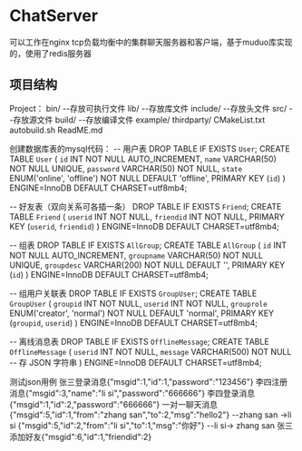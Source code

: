 # ChatServer
可以工作在nginx tcp负载均衡中的集群聊天服务器和客户端，基于muduo库实现的，使用了redis服务器
## 项目结构
Project：
        bin/                 --存放可执行文件
        lib/                 --存放库文件
        include/             --存放头文件
        src/                 --存放源文件
        build/               --存放编译文件
        example/
        thirdparty/
        CMakeList.txt
        autobuild.sh
        ReadME.md
        
创建数据库表的mysql代码：
-- 用户表
DROP TABLE IF EXISTS `User`;
CREATE TABLE `User` (
  `id` INT NOT NULL AUTO_INCREMENT,
  `name` VARCHAR(50) NOT NULL UNIQUE,
  `password` VARCHAR(50) NOT NULL,
  `state` ENUM('online', 'offline') NOT NULL DEFAULT 'offline',
  PRIMARY KEY (`id`)
) ENGINE=InnoDB DEFAULT CHARSET=utf8mb4;

-- 好友表（双向关系可各插一条）
DROP TABLE IF EXISTS `Friend`;
CREATE TABLE `Friend` (
  `userid` INT NOT NULL,
  `friendid` INT NOT NULL,
  PRIMARY KEY (`userid`, `friendid`)
) ENGINE=InnoDB DEFAULT CHARSET=utf8mb4;

-- 组表
DROP TABLE IF EXISTS `AllGroup`;
CREATE TABLE `AllGroup` (
  `id` INT NOT NULL AUTO_INCREMENT,
  `groupname` VARCHAR(50) NOT NULL UNIQUE,
  `groupdesc` VARCHAR(200) NOT NULL DEFAULT '',
  PRIMARY KEY (`id`)
) ENGINE=InnoDB DEFAULT CHARSET=utf8mb4;

-- 组用户关联表
DROP TABLE IF EXISTS `GroupUser`;
CREATE TABLE `GroupUser` (
  `groupid` INT NOT NULL,
  `userid` INT NOT NULL,
  `grouprole` ENUM('creator', 'normal') NOT NULL DEFAULT 'normal',
  PRIMARY KEY (`groupid`, `userid`)
) ENGINE=InnoDB DEFAULT CHARSET=utf8mb4;

-- 离线消息表
DROP TABLE IF EXISTS `OfflineMessage`;
CREATE TABLE `OfflineMessage` (
  `userid` INT NOT NULL,
  `message` VARCHAR(500) NOT NULL -- 存 JSON 字符串
) ENGINE=InnoDB DEFAULT CHARSET=utf8mb4;



测试json用例     张三登录消息{"msgid":1,"id":1,"password":"123456"} 
                 李四注册消息{"msgid":3,"name":"li si","password":"666666"}
                 李四登录消息{"msgid":1,"id":2,"password":"666666"}
                 一对一聊天消息{"msgid":5,"id":1,"from":"zhang san","to":2,"msg":"hello2"}  --zhang san ->li si
                              {"msgid":5,"id":2,"from":"li si","to":1,"msg":"你好"}       --li si-> zhang san
                张三添加好友{"msgid":6,"id":1,"friendid":2}